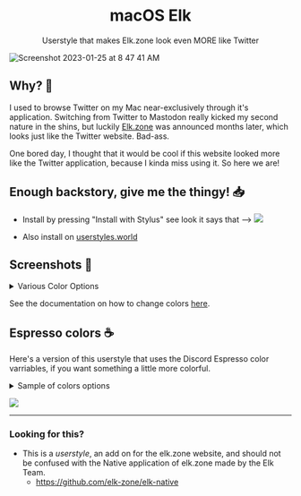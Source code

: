 <h1 align="center">macOS Elk</h1>
<p align="center">Userstyle that makes Elk.zone look even MORE like Twitter</p>

![Screenshot 2023-01-25 at 8 47 41 AM](https://user-images.githubusercontent.com/76500838/214594345-b3837607-5331-46c1-b472-096a2c940569.png)


## Why? 🤔

I used to browse Twitter on my Mac near-exclusively through it's application. Switching from Twitter to Mastodon really kicked my second nature in the shins, but luckily [Elk.zone](https://elk.zone/) was announced months later, which looks just like the Twitter website. Bad-ass. 

One bored day, I thought that it would be cool if this website looked more like the Twitter application, because I kinda miss using it. So here we are! 

## Enough backstory, give me the thingy! 📥

* Install by pressing "Install with Stylus" see look it says that --> [![](https://img.shields.io/badge/install%20with-stylus-006666?style=flat-square)](https://github.com/SlippingGitty/macOSElk/raw/main/macOSElk.user.css)

* Also install on [userstyles.world](https://userstyles.world/style/8294/macos-elk)

## Screenshots 📰

<details>

<summary>Various Color Options</summary>

## OLED
![Screenshot 2023-01-26 at 10 22 32 AM](https://user-images.githubusercontent.com/76500838/214890660-50469c3f-40f8-451f-93ba-064272501ec7.png)

## Midnight
![Screenshot 2023-01-26 at 10 25 08 AM](https://user-images.githubusercontent.com/76500838/214891297-11b8db79-1361-492b-8f4f-57c6ed241ce6.png)

</details>

See the documentation on how to change colors [here](https://github.com/SlippingGitty/macOSElk-UserStyle/blob/main/etc/README.md).

## Espresso colors ☕

Here's a version of this userstyle that uses the Discord Espresso color varriables, if you want something a little more colorful.

<details>
<summary>Sample of colors options</summary>

## Thinkpad 
![Screenshot 2023-01-26 at 8 53 08 AM](https://user-images.githubusercontent.com/76500838/214867682-eeabd682-7f8c-4b7f-8d42-9656c1853cd6.png)
## Dark Pastel
![Screenshot 2023-01-26 at 8 55 15 AM](https://user-images.githubusercontent.com/76500838/214868852-2afd2d38-0c6e-4519-bdaf-969fe078cd06.png)
## Nord
![Screenshot 2023-01-26 at 8 56 15 AM](https://user-images.githubusercontent.com/76500838/214869192-346aadfb-6577-4a79-8fda-cc940b8ae505.png)
## Fuoco
![Screenshot 2023-01-26 at 8 56 31 AM](https://user-images.githubusercontent.com/76500838/214869261-9e32c39c-ce33-43a1-ad67-a057d90aa9b9.png)
## Spotify
![Screenshot 2023-01-26 at 8 56 48 AM](https://user-images.githubusercontent.com/76500838/214869349-63fb6445-bcb6-4c2d-bfa5-6060235fb00c.png)

</details>

[![](https://img.shields.io/badge/install%20with-stylus-006666?style=flat-square)](https://github.com/SlippingGitty/macOSElk-UserStyle/raw/main/etc/Espresso-macOSElk.user.css)

___

### Looking for this?
* This is a *userstyle*, an add on for the elk.zone website, and should not be confused with the Native application of elk.zone made by the Elk Team.
  * https://github.com/elk-zone/elk-native 
